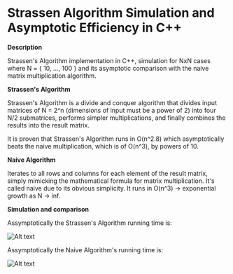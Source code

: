 # Strassen Algorithm Simulation and Asymptotic Efficiency in C++

**Description**

Strassen's Algorithm implementation in C++, simulation for NxN cases where N = { 10, ..., 100 } and its asymptotic comparison with the naive matrix multiplication algorithm.

**Strassen's Algorithm**

Strassen's Algorithm is a divide and conquer algorithm that divides input matrices of N = 2^n (dimensions of input must be a power of 2) into four N/2 submatrices, performs simpler multiplications, and finally combines the results into the result matrix. 

It is proven that Strassen's Algorithm runs in O(n^2.8) which asymptotically beats the naive multiplication, which is of O(n^3), by powers of 10.

**Naive Algorithm**

Iterates to all rows and columns for each element of the result matrix, simply mimicking the mathematical formula for matrix multiplication. It's called naive due to its obvious simplicity. It runs in O(n^3) -> exponential growth as N -> inf.

**Simulation and comparison**

Assymptotically the Strassen's Algorithm running time is:

![Alt text](/relative/path/to/strassen_asymptotic.png?raw=true "Optional Title")

Assymptotically the Naive Algorithm's running time is:

![Alt text](/relative/path/to/naive_asymptotic.png?raw=true "Optional Title")
